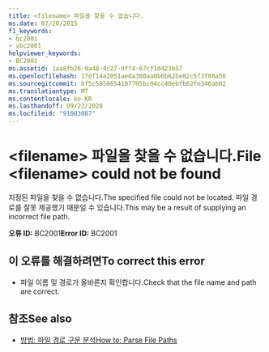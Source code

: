 ```yaml
---
title: <filename> 파일을 찾을 수 없습니다.
ms.date: 07/20/2015
f1_keywords:
- bc2001
- vbc2001
helpviewer_keywords:
- BC2001
ms.assetid: 1aa8fb26-9a48-4c27-9ff4-67cf1d423b57
ms.openlocfilehash: 17df14a2051aeda380aa0b6b62be82c5f3f88a56
ms.sourcegitcommit: bf5c5850654187705bc94cc40ebfb62fe346ab02
ms.translationtype: MT
ms.contentlocale: ko-KR
ms.lasthandoff: 09/23/2020
ms.locfileid: "91083087"
---
```

# <a name="file-filename-could-not-be-found"></a><span data-ttu-id="ef9f2-102">\<filename> 파일을 찾을 수 없습니다.</span><span class="sxs-lookup"><span data-stu-id="ef9f2-102">File \<filename> could not be found</span></span>

<span data-ttu-id="ef9f2-103">지정된 파일을 찾을 수 없습니다.</span><span class="sxs-lookup"><span data-stu-id="ef9f2-103">The specified file could not be located.</span></span> <span data-ttu-id="ef9f2-104">파일 경로를 잘못 제공했기 때문일 수 있습니다.</span><span class="sxs-lookup"><span data-stu-id="ef9f2-104">This may be a result of supplying an incorrect file path.</span></span>  
  
 <span data-ttu-id="ef9f2-105">**오류 ID:** BC2001</span><span class="sxs-lookup"><span data-stu-id="ef9f2-105">**Error ID:** BC2001</span></span>  
  
## <a name="to-correct-this-error"></a><span data-ttu-id="ef9f2-106">이 오류를 해결하려면</span><span class="sxs-lookup"><span data-stu-id="ef9f2-106">To correct this error</span></span>  
  
- <span data-ttu-id="ef9f2-107">파일 이름 및 경로가 올바른지 확인합니다.</span><span class="sxs-lookup"><span data-stu-id="ef9f2-107">Check that the file name and path are correct.</span></span>  
  
## <a name="see-also"></a><span data-ttu-id="ef9f2-108">참조</span><span class="sxs-lookup"><span data-stu-id="ef9f2-108">See also</span></span>

- [<span data-ttu-id="ef9f2-109">방법: 파일 경로 구문 분석</span><span class="sxs-lookup"><span data-stu-id="ef9f2-109">How to: Parse File Paths</span></span>](../developing-apps/programming/drives-directories-files/how-to-parse-file-paths.md)
